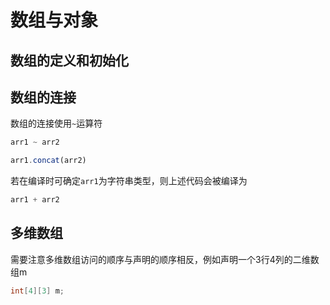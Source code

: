 # 数组与对象

## 数组的定义和初始化

## 数组的连接
数组的连接使用`~`运算符
```d
arr1 ~ arr2
```

```js
arr1.concat(arr2)
```

若在编译时可确定`arr1`为字符串类型，则上述代码会被编译为
```js
arr1 + arr2
```

## 多维数组
需要注意多维数组访问的顺序与声明的顺序相反，例如声明一个3行4列的二维数组m
```d
int[4][3] m;
```

